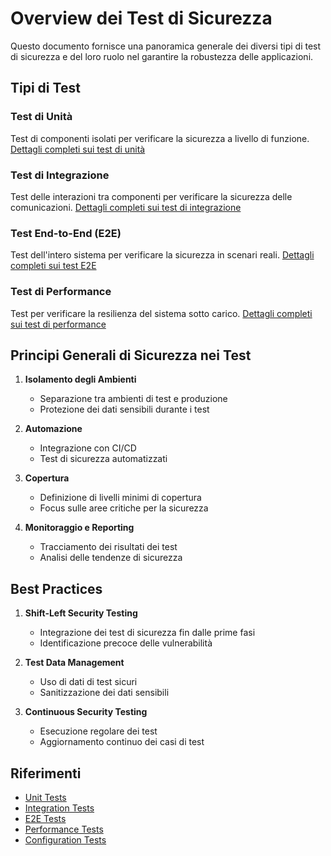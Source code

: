 # Overview dei Test di Sicurezza

Questo documento fornisce una panoramica generale dei diversi tipi di test di sicurezza e del loro ruolo nel garantire la robustezza delle applicazioni.

## Tipi di Test

### Test di Unità
Test di componenti isolati per verificare la sicurezza a livello di funzione.
[Dettagli completi sui test di unità](unit-tests.md)

### Test di Integrazione
Test delle interazioni tra componenti per verificare la sicurezza delle comunicazioni.
[Dettagli completi sui test di integrazione](integration-tests.md)

### Test End-to-End (E2E)
Test dell'intero sistema per verificare la sicurezza in scenari reali.
[Dettagli completi sui test E2E](e2e-tests.md)

### Test di Performance
Test per verificare la resilienza del sistema sotto carico.
[Dettagli completi sui test di performance](performance-tests.md)

## Principi Generali di Sicurezza nei Test

1. **Isolamento degli Ambienti**
   - Separazione tra ambienti di test e produzione
   - Protezione dei dati sensibili durante i test

2. **Automazione**
   - Integrazione con CI/CD
   - Test di sicurezza automatizzati

3. **Copertura**
   - Definizione di livelli minimi di copertura
   - Focus sulle aree critiche per la sicurezza

4. **Monitoraggio e Reporting**
   - Tracciamento dei risultati dei test
   - Analisi delle tendenze di sicurezza

## Best Practices

1. **Shift-Left Security Testing**
   - Integrazione dei test di sicurezza fin dalle prime fasi
   - Identificazione precoce delle vulnerabilità

2. **Test Data Management**
   - Uso di dati di test sicuri
   - Sanitizzazione dei dati sensibili

3. **Continuous Security Testing**
   - Esecuzione regolare dei test
   - Aggiornamento continuo dei casi di test

## Riferimenti
- [Unit Tests](unit-tests.md)
- [Integration Tests](integration-tests.md)
- [E2E Tests](e2e-tests.md)
- [Performance Tests](performance-tests.md)
- [Configuration Tests](configuration-tests.md)
